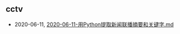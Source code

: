 ## cctv
* 2020-06-11, [2020-06-11-用Python提取新闻联播摘要和关键字.md](../posts/2020-06-11-用Python提取新闻联播摘要和关键字.md)